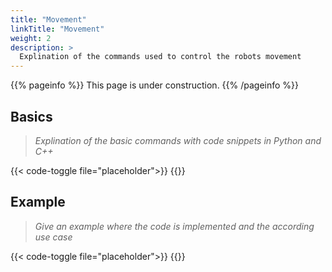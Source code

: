 ```yaml
---
title: "Movement"
linkTitle: "Movement"
weight: 2
description: >
  Explination of the commands used to control the robots movement
---
```


{{% pageinfo %}}
This page is under construction.
{{% /pageinfo %}}

## Basics

> *Explination of the basic commands with code snippets in Python and C++*

{{< code-toggle file="placeholder">}}
{{</code-toggle>}}

## Example

> *Give an example where the code is implemented and the according use case*	

{{< code-toggle file="placeholder">}}
{{</code-toggle>}}